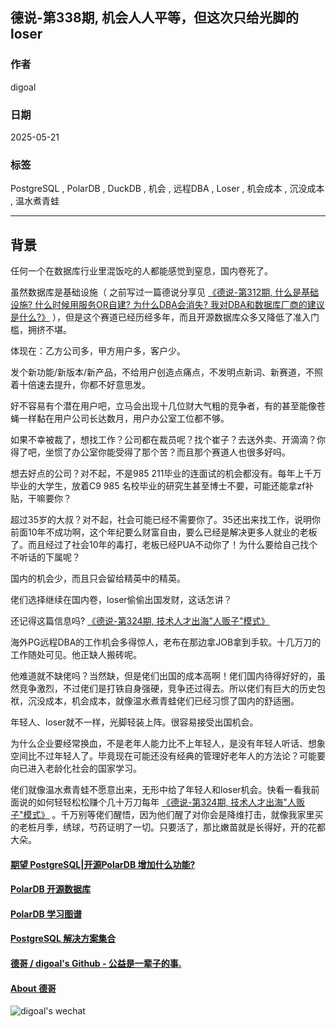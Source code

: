 ## 德说-第338期, 机会人人平等，但这次只给光脚的loser   
                                    
### 作者                                    
digoal                                    
                                    
### 日期                                    
2025-05-21                                  
                                    
### 标签                                    
PostgreSQL , PolarDB , DuckDB , 机会 , 远程DBA , Loser , 机会成本 , 沉没成本 , 温水煮青蛙          
                                    
----                                    
                                    
## 背景   
任何一个在数据库行业里混饭吃的人都能感觉到窒息，国内卷死了。  
  
虽然数据库是基础设施（ 之前写过一篇德说分享见 [《德说-第312期, 什么是基础设施? 什么时候用服务OR自建? 为什么DBA会消失? 我对DBA和数据库厂商的建议是什么?》](../202503/20250314_02.md)  ），但是这个赛道已经历经多年，而且开源数据库众多又降低了准入门槛，拥挤不堪。  
  
体现在：乙方公司多，甲方用户多，客户少。  
  
发个新功能/新版本/新产品，不给用户创造点痛点，不发明点新词、新赛道，不照着十倍速去提升，你都不好意思发。  
  
好不容易有个潜在用户吧，立马会出现十几位财大气粗的竞争者，有的甚至能像苍蝇一样黏在用户公司长达数月，用户办公室工位都不够。  
  
如果不幸被裁了，想找工作？公司都在裁员呢？找个崔子？去送外卖、开滴滴？你得了吧，坐惯了办公室你能受得了那个苦？而且那个赛道人也很多好吗。  
  
想去好点的公司？对不起，不是985 211毕业的连面试的机会都没有。每年上千万毕业的大学生，放着C9 985 名校毕业的研究生甚至博士不要，可能还能拿zf补贴，干嘛要你？  
  
超过35岁的大叔？对不起，社会可能已经不需要你了。35还出来找工作，说明你前面10年不成功啊，这个年纪要么财富自由，要么已经是解决更多人就业的老板了。而且经过了社会10年的毒打，老板已经PUA不动你了！为什么要给自己找个不听话的下属呢？  
  
国内的机会少，而且只会留给精英中的精英。  
  
佬们选择继续在国内卷，loser偷偷出国发财，这话怎讲？  
  
还记得这篇信息吗? [《德说-第324期, 技术人才出海"人贩子"模式》](../202504/20250421_01.md)    
  
海外PG远程DBA的工作机会多得惊人，老布在那边拿JOB拿到手软。十几万刀的工作随处可见。他正缺人搬砖呢。  
  
他难道就不缺佬吗？当然缺，但是佬们出国的成本高啊！佬们国内待得好好的，虽然竞争激烈，不过佬们是打铁自身强硬，竞争还过得去。所以佬们有巨大的历史包袱，沉没成本，机会成本，就像温水煮青蛙佬们已经习惯了国内的舒适圈。  
  
年轻人、loser就不一样，光脚轻装上阵。很容易接受出国机会。  
  
为什么企业要经常换血，不是老年人能力比不上年轻人，是没有年轻人听话、想象空间比不过年轻人了。毕竟现在可能还没有经典的管理好老年人的方法论？可能要向已进入老龄化社会的国家学习。  
  
佬们就像温水煮青蛙不愿意出来，无形中给了年轻人和loser机会。快看一看我前面说的如何轻轻松松赚个几十万刀每年 [《德说-第324期, 技术人才出海"人贩子"模式》](../202504/20250421_01.md)  。千万别等佬们醒悟，因为他们醒了对你会是降维打击，就像我家里买的老桩月季，绣球，芍药证明了一切。只要活了，那比嫩苗就是长得好，开的花都大朵。  
  
  
  
#### [期望 PostgreSQL|开源PolarDB 增加什么功能?](https://github.com/digoal/blog/issues/76 "269ac3d1c492e938c0191101c7238216")
  
  
#### [PolarDB 开源数据库](https://openpolardb.com/home "57258f76c37864c6e6d23383d05714ea")
  
  
#### [PolarDB 学习图谱](https://www.aliyun.com/database/openpolardb/activity "8642f60e04ed0c814bf9cb9677976bd4")
  
  
#### [PostgreSQL 解决方案集合](../201706/20170601_02.md "40cff096e9ed7122c512b35d8561d9c8")
  
  
#### [德哥 / digoal's Github - 公益是一辈子的事.](https://github.com/digoal/blog/blob/master/README.md "22709685feb7cab07d30f30387f0a9ae")
  
  
#### [About 德哥](https://github.com/digoal/blog/blob/master/me/readme.md "a37735981e7704886ffd590565582dd0")
  
  
![digoal's wechat](../pic/digoal_weixin.jpg "f7ad92eeba24523fd47a6e1a0e691b59")
  
